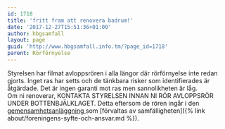 ```yaml
---
id: 1718
title: 'fritt fram att renovera badrum!'
date: '2017-12-27T15:51:36+01:00'
author: hbgsamfall
layout: page
guid: 'http://www.hbgsamfall.info.tm/?page_id=1718'
parent: Rörförnyelse
---
```


Styrelsen har filmat avloppsrören i alla längor där rörförnyelse inte redan gjorts. Inget ras har setts och de tänkbara risker som identifierades är åtgärdade. Det är ingen garanti mot ras men sannolikheten är låg.  
Om ni renoverar, KONTAKTA STYRELSEN INNAN NI RÖR AVLOPPSRÖR UNDER BOTTENBJÄLKLAGET. Detta eftersom de rören ingår i den [gemensamhetsanläggning ](/wp-content/uploads/2017/12/Gemensametsanläggning-Avlopp.pdf)som [förvaltas av samfälligheten]({% link about/foreningens-syfte-och-ansvar.md %}).
